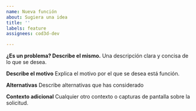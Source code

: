 ```yaml
---
name: Nueva función
about: Sugiera una idea
title: ''
labels: feature
assignees: cod3d-dev

---
```


**¿Es un problema? Describe el mismo.**
Una descripción clara y concisa de lo que se desea.

**Describe el motivo**
Explica el motivo por el que se desea está función.

**Alternativas**
Describe alternativas que has considerado

**Contexto adicional**
Cualquier otro contexto o capturas de pantalla sobre la solicitud.
